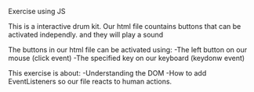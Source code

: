 Exercise using JS

This is a interactive drum kit.
Our html file countains buttons that can be activated independly.
and they will play a sound

The buttons in our html file can be activated using:
-The left button on our mouse (click event)
-The specified key on our keyboard (keydonw event)


This exercise is about:
-Understanding the DOM
-How to add EventListeners so our file reacts to human actions.

